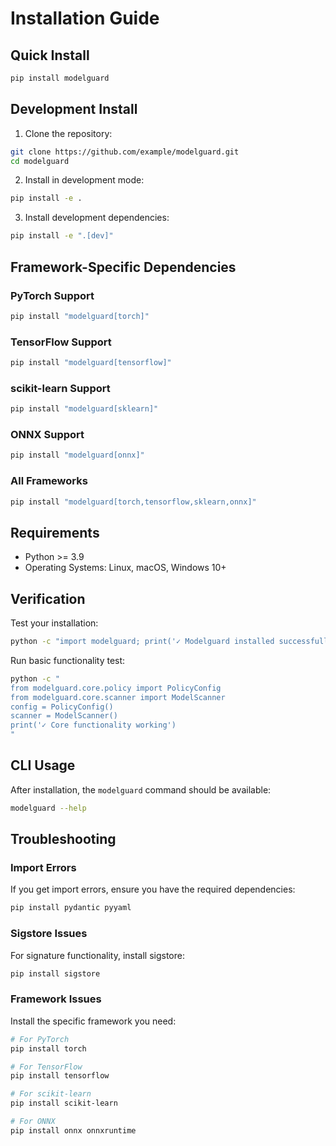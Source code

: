# Installation Guide

## Quick Install

```bash
pip install modelguard
```

## Development Install

1. Clone the repository:

```bash
git clone https://github.com/example/modelguard.git
cd modelguard
```

2. Install in development mode:

```bash
pip install -e .
```

3. Install development dependencies:

```bash
pip install -e ".[dev]"
```

## Framework-Specific Dependencies

### PyTorch Support

```bash
pip install "modelguard[torch]"
```

### TensorFlow Support

```bash
pip install "modelguard[tensorflow]"
```

### scikit-learn Support

```bash
pip install "modelguard[sklearn]"
```

### ONNX Support

```bash
pip install "modelguard[onnx]"
```

### All Frameworks

```bash
pip install "modelguard[torch,tensorflow,sklearn,onnx]"
```

## Requirements

- Python >= 3.9
- Operating Systems: Linux, macOS, Windows 10+

## Verification

Test your installation:

```bash
python -c "import modelguard; print('✓ Modelguard installed successfully')"
```

Run basic functionality test:

```bash
python -c "
from modelguard.core.policy import PolicyConfig
from modelguard.core.scanner import ModelScanner
config = PolicyConfig()
scanner = ModelScanner()
print('✓ Core functionality working')
"
```

## CLI Usage

After installation, the `modelguard` command should be available:

```bash
modelguard --help
```

## Troubleshooting

### Import Errors

If you get import errors, ensure you have the required dependencies:

```bash
pip install pydantic pyyaml
```

### Sigstore Issues

For signature functionality, install sigstore:

```bash
pip install sigstore
```

### Framework Issues

Install the specific framework you need:

```bash
# For PyTorch
pip install torch

# For TensorFlow
pip install tensorflow

# For scikit-learn
pip install scikit-learn

# For ONNX
pip install onnx onnxruntime
```
